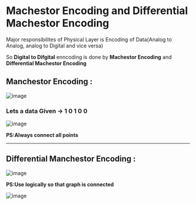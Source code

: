 # Machestor Encoding and Differential Machestor Encoding
Major responsibilites of Physical Layer is Encoding of Data(Analog to Analog, analog to Digital and vice versa)

So **Digital to Difgital** enncoding is done by **Machestor Encoding** and **Differential Machestor Encoding**

## Manchestor Encoding :

![image](https://user-images.githubusercontent.com/77873383/173189364-559da8cb-89f5-4867-845c-fb552cdb4ed4.png)

### Lets a data Given -> 1 0 1 0 0

![image](https://user-images.githubusercontent.com/77873383/173189458-aace7a81-b6d4-4983-802c-92e88db13abd.png)

**PS:Always connect all points**


--- 
## Differential  Manchestor Encoding :

![image](https://user-images.githubusercontent.com/77873383/173189501-b5197aea-ce58-4751-a9ba-47616ff0803b.png)

**PS:Use logically so that graph is connected**

![image](https://user-images.githubusercontent.com/77873383/173189568-eebd9290-a516-4420-8770-ba6a5a2cad9c.png)
